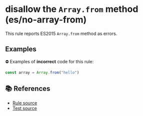 # disallow the `Array.from` method (es/no-array-from)

This rule reports ES2015 `Array.from` method as errors.

## Examples

⛔ Examples of **incorrect** code for this rule:

```js
const array = Array.from("hello")
```

## 📚 References

- [Rule source](https://github.com/mysticatea/eslint-plugin-es/blob/v1.2.0/lib/rules/no-array-from.js)
- [Test source](https://github.com/mysticatea/eslint-plugin-es/blob/v1.2.0/tests/lib/rules/no-array-from.js)
